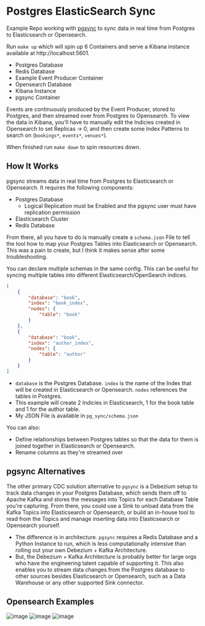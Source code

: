 # Postgres ElasticSearch Sync

Example Repo working with [pgsync](https://github.com/toluaina/pgsync) to sync data in real time from Postgres to Elasticsearch or Opensearch.

Run `make up` which will spin up 6 Containers and serve a Kibana instance available at http://localhost:5601.

- Postgres Database
- Redis Database
- Example Event Producer Container
- Opensearch Database
- Kibana Instance
- pgsync Container

Events are continuously produced by the Event Producer, stored to Postgres, and then streamed over from Postgres to Opensearch. To view the data in Kibana, you'll have to manually edit the Indicies created in Opensearch to set Replicas -> 0, and then create some Index Patterns to search on (`bookings*`, `events*`, `venues*`).

When finished run `make down` to spin resources down.

## How It Works

pgsync streams data in real time from Postgres to Elasticsearch or Opensearch. It requires the following components:

- Postgres Database
  - Logical Replication must be Enabled and the pgsync user must have replication permission
- Elasticsearch Cluster
- Redis Database

From there, all you have to do is manually create a `schema.json` File to tell the tool how to map your Postgres Tables into Elasticsearch or Opensearch. This was a pain to create, but I think it makes sense after some troubleshooting.

You can declare multiple schemas in the same config. This can be useful for syncing multiple tables into different Elasticsearch/OpenSearch indices.

``` json
[
    {
        "database": "book",
        "index": "book_index",
        "nodes": {
            "table": "book"
        }
    },
    {
        "database": "book",
        "index": "author_index",
        "nodes": {
            "table": "author"
        }
    }
]
```

- `database` is the Postgres Database. `index` is the name of the Index that will be created in Elasticsearch or Opensearch. `nodes` references the tables in Postgres.
- This example will create 2 Indicies in Elasticsearch, 1 for the book table and 1 for the author table.
- My JSON File is available in `pg_sync/schema.json`

You can also:

- Define relationships between Postgres tables so that the data for them is joined together in Elasticsearch or Opensearch.
- Rename columns as they're streamed over

## pgsync Alternatives 

The other primary CDC solution alternative to `pgsync` is a Debezium setup to track data changes in your Postgres Database, which sends them off to Apache Kafka and stores the messages into Topics for each Database Table you're capturing. From there, you could use a Sink to unload data from the Kafka Topics into Elasticsearch or Opensearch, or build an in-house tool to read from the Topics and manage inserting data into Elasticsearch or Opensearch yourself.

- The difference is in architecture. `pgsync` requires a Redis Database and a Python Instance to run, which is less computationally intensive than rolling out your own Debezium + Kafka Architecture.
- But, the Debezium + Kafka Architecture is probably better for large orgs who have the engineering talent capable of supporting it. This also enables you to stream data changes from the Postgres database to other sources besides Elasticsearch or Opensearch, such as a Data Warehouse or any other supported Sink connector.

## Opensearch Examples

![image](https://github.com/user-attachments/assets/ba8b8570-0c85-4d94-8885-4e7b70634690)
![image](https://github.com/user-attachments/assets/9a791c85-725a-4a76-80e6-ec8b0410893a)
![image](https://github.com/user-attachments/assets/b00b5e0b-34b7-465f-976e-71fe608fcaac)
